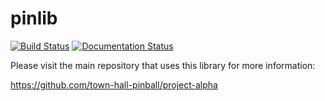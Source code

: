 # pinlib

[![Build Status](https://travis-ci.org/town-hall-pinball/pinlib.svg?branch=master)](https://travis-ci.org/town-hall-pinball/pinlib) [![Documentation Status](https://readthedocs.org/projects/pinlib/badge/?version=latest)](https://readthedocs.org/projects/pinlib/?badge=latest)

Please visit the main repository that uses this library for more information:

https://github.com/town-hall-pinball/project-alpha
